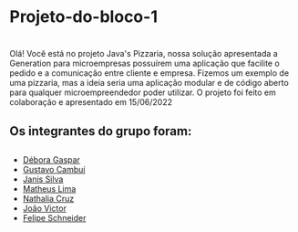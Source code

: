 # Projeto-do-bloco-1 <h1> 

Olá! Você está no projeto Java's Pizzaria, nossa solução apresentada a Generation para microempresas possuírem uma aplicação que facilite o pedido e a comunicação entre cliente e empresa. Fizemos um exemplo de uma pizzaria, mas a ideia seria uma aplicação modular e de código aberto para qualquer microempreendedor poder utilizar. 
O projeto foi feito em colaboração e apresentado em 15/06/2022 
  
## Os integrantes do grupo foram: <h2>
* [Débora Gaspar](https://github.com/DeboraGaspar)
* [Gustavo Cambuí](https://github.com/gustavocambui)
* [Janis Silva](https://github.com/JanisSilva)
* [Matheus Lima](https://github.com/Matheuslsv)
* [Nathalia Cruz](https://github.com/nathaliacrz)
* [João Victor](https://github.com/ProjectzJV)
* [Felipe Schneider](https://github.com/felpschneider)
